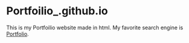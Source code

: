 # Portfoilio_.github.io
This is my Portfoilio website made in html.
My favorite search engine is [Portfolio](https://index.html).
